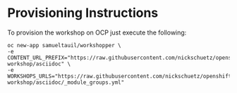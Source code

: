 # Provisioning Instructions

To provision the workshop on OCP just execute the following:

```
oc new-app samueltauil/workshopper \
-e CONTENT_URL_PREFIX="https://raw.githubusercontent.com/nickschuetz/openshiftv3-workshop/asciidoc" \
-e WORKSHOPS_URLS="https://raw.githubusercontent.com/nickschuetz/openshiftv3-workshop/asciidoc/_module_groups.yml"
```
